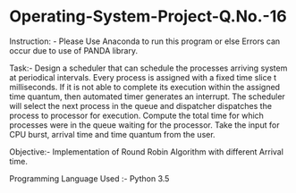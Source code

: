 # Operating-System-Project-Q.No.-16

Instruction: - Please Use Anaconda to run this program or else Errors can occur due to use of PANDA library.

Task:- Design a scheduler that can schedule the processes arriving system at periodical
intervals. Every process is assigned with a fixed time slice t milliseconds. If it is not able to
complete its execution within the assigned time quantum, then automated timer generates an
interrupt. The scheduler will select the next process in the queue and dispatcher dispatches the
process to processor for execution. Compute the total time for which processes were in the queue
waiting for the processor. Take the input for CPU burst, arrival time and time quantum from the
user.

Objective:- Implementation of Round Robin Algorithm with different Arrival time.

Programming Language Used :- Python 3.5

